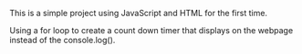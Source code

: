This is a simple project using JavaScript and HTML for the first time.

Using a for loop to create a count down timer that displays on the webpage instead of the console.log().